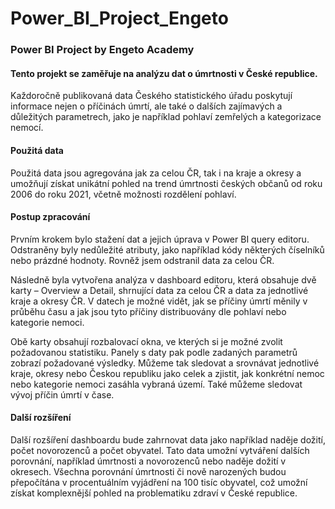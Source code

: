 # Power_BI_Project_Engeto
### Power BI Project by Engeto Academy

#### Tento projekt se zaměřuje na analýzu dat o úmrtnosti v České republice. 
Každoročně publikovaná data Českého statistického úřadu poskytují informace nejen o příčinách úmrtí, ale také o dalších zajímavých a důležitých parametrech, jako je například pohlaví zemřelých a kategorizace nemocí. 

#### Použitá data
Použitá data jsou agregována jak za celou ČR, tak i na kraje a okresy a umožňují získat unikátní pohled na trend úmrtnosti českých občanů od roku 2006 do roku 2021, včetně možnosti rozdělení pohlaví. 

#### Postup zpracování
Prvním krokem bylo stažení dat a jejich úprava v Power BI query editoru. Odstraněny byly nedůležité atributy, jako například kódy některých číselníků nebo prázdné hodnoty. Rovněž jsem odstranil data za celou ČR.

Následně byla vytvořena analýza v dashboard editoru, která obsahuje dvě karty – Overview a Detail, shrnující data za celou ČR a data za jednotlivé kraje a okresy ČR. 
V datech je možné vidět, jak se příčiny úmrtí měnily v průběhu času a jak jsou tyto příčiny distribuovány dle pohlaví nebo kategorie nemoci.

Obě karty obsahují rozbalovací okna, ve kterých si je možné zvolit požadovanou statistiku. Panely s daty pak podle zadaných parametrů zobrazí požadované výsledky. Můžeme tak sledovat a srovnávat jednotlivé kraje, okresy nebo Českou republiku jako celek a zjistit, jak konkrétní nemoc nebo kategorie nemoci zasáhla vybraná území. Také můžeme sledovat vývoj příčin úmrtí v čase.

#### Další rozšíření
Další rozšíření dashboardu bude zahrnovat data jako například naděje dožití, počet novorozenců a počet obyvatel. Tato data umožní vytváření dalších porovnání, například úmrtnosti a novorozenců nebo naděje dožití v okresech. Všechna porovnání úmrtnosti či nově narozených budou přepočítána v procentuálním vyjádření na 100 tisíc obyvatel, což umožní získat komplexnější pohled na problematiku zdraví v České republice.
